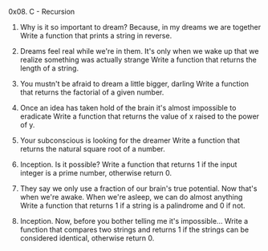 0x08. C - Recursion

1. Why is it so important to dream? Because, in my dreams we are together
	Write a function that prints a string in reverse.

2. Dreams feel real while we're in them. It's only when we wake up that we realize something was actually strange
	Write a function that returns the length of a string.

3. You mustn't be afraid to dream a little bigger, darling
	Write a function that returns the factorial of a given number.

4. Once an idea has taken hold of the brain it's almost impossible to eradicate
	Write a function that returns the value of x raised to the power of y.

5. Your subconscious is looking for the dreamer
	Write a function that returns the natural square root of a number.

6. Inception. Is it possible?
	Write a function that returns 1 if the input integer is a prime number, otherwise return 0.

7. They say we only use a fraction of our brain's true potential. Now that's when we're awake. When we're asleep, we can do almost anything
	Write a function that returns 1 if a string is a palindrome and 0 if not.

8. Inception. Now, before you bother telling me it's impossible...
	Write a function that compares two strings and returns 1 if the strings can be considered identical, otherwise return 0.

